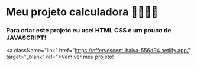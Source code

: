 # Meu projeto calculadora 👩🏾‍💻🧮

### Para criar este projeto eu usei HTML CSS e um pouco de JAVASCRIPT!

<a className="link" href="https://effervescent-halva-556d94.netlify.app/" target="_blank" rel=">Vem ver meu projeto!</a>
